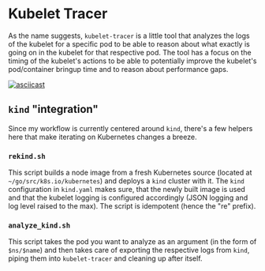 # Kubelet Tracer

As the name suggests, `kubelet-tracer` is a little tool that analyzes the logs of the kubelet for a specific pod to be able to reason about what exactly is going on in the kubelet for that respective pod. The tool has a focus on the timing of the kubelet's actions to be able to potentially improve the kubelet's pod/container bringup time and to reason about performance gaps.

[![asciicast](https://asciinema.org/a/I0hZ3sPCpJPW2oPYqmAZx8L1l.svg)](https://asciinema.org/a/I0hZ3sPCpJPW2oPYqmAZx8L1l)

## `kind` "integration"

Since my workflow is currently centered around `kind`, there's a few helpers here that make iterating on Kubernetes changes a breeze.

### `rekind.sh`

This script builds a node image from a fresh Kubernetes source (located at `~/go/src/k8s.io/kubernetes`) and deploys a `kind` cluster with it. The `kind` configuration in `kind.yaml` makes sure, that the newly built image is used and that the kubelet logging is configured accordingly (JSON logging and log level raised to the max). The script is idempotent (hence the "re" prefix).

### `analyze_kind.sh`

This script takes the pod you want to analyze as an argument (in the form of `$ns/$name`) and then takes care of exporting the respective logs from `kind`, piping them into `kubelet-tracer` and cleaning up after itself.